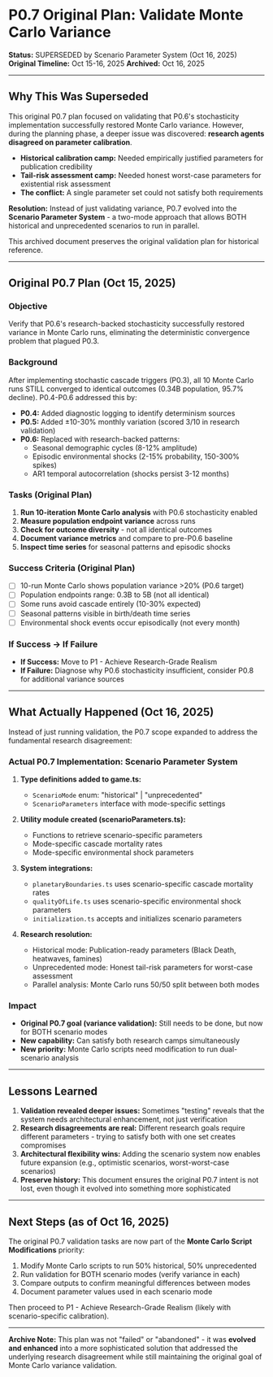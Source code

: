 # P0.7 Original Plan: Validate Monte Carlo Variance

**Status:** SUPERSEDED by Scenario Parameter System (Oct 16, 2025)
**Original Timeline:** Oct 15-16, 2025
**Archived:** Oct 16, 2025

---

## Why This Was Superseded

This original P0.7 plan focused on validating that P0.6's stochasticity implementation successfully restored Monte Carlo variance. However, during the planning phase, a deeper issue was discovered: **research agents disagreed on parameter calibration**.

- **Historical calibration camp:** Needed empirically justified parameters for publication credibility
- **Tail-risk assessment camp:** Needed honest worst-case parameters for existential risk assessment
- **The conflict:** A single parameter set could not satisfy both requirements

**Resolution:** Instead of just validating variance, P0.7 evolved into the **Scenario Parameter System** - a two-mode approach that allows BOTH historical and unprecedented scenarios to run in parallel.

This archived document preserves the original validation plan for historical reference.

---

## Original P0.7 Plan (Oct 15, 2025)

### Objective

Verify that P0.6's research-backed stochasticity successfully restored variance in Monte Carlo runs, eliminating the deterministic convergence problem that plagued P0.3.

### Background

After implementing stochastic cascade triggers (P0.3), all 10 Monte Carlo runs STILL converged to identical outcomes (0.34B population, 95.7% decline). P0.4-P0.6 addressed this by:

- **P0.4:** Added diagnostic logging to identify determinism sources
- **P0.5:** Added ±10-30% monthly variation (scored 3/10 in research validation)
- **P0.6:** Replaced with research-backed patterns:
  - Seasonal demographic cycles (8-12% amplitude)
  - Episodic environmental shocks (2-15% probability, 150-300% spikes)
  - AR1 temporal autocorrelation (shocks persist 3-12 months)

### Tasks (Original Plan)

1. **Run 10-iteration Monte Carlo analysis** with P0.6 stochasticity enabled
2. **Measure population endpoint variance** across runs
3. **Check for outcome diversity** - not all identical outcomes
4. **Document variance metrics** and compare to pre-P0.6 baseline
5. **Inspect time series** for seasonal patterns and episodic shocks

### Success Criteria (Original Plan)

- [ ] 10-run Monte Carlo shows population variance >20% (P0.6 target)
- [ ] Population endpoints range: 0.3B to 5B (not all identical)
- [ ] Some runs avoid cascade entirely (10-30% expected)
- [ ] Seasonal patterns visible in birth/death time series
- [ ] Environmental shock events occur episodically (not every month)

### If Success → If Failure

- **If Success:** Move to P1 - Achieve Research-Grade Realism
- **If Failure:** Diagnose why P0.6 stochasticity insufficient, consider P0.8 for additional variance sources

---

## What Actually Happened (Oct 16, 2025)

Instead of just running validation, the P0.7 scope expanded to address the fundamental research disagreement:

### Actual P0.7 Implementation: Scenario Parameter System

1. **Type definitions added to game.ts:**
   - `ScenarioMode` enum: "historical" | "unprecedented"
   - `ScenarioParameters` interface with mode-specific settings

2. **Utility module created (scenarioParameters.ts):**
   - Functions to retrieve scenario-specific parameters
   - Mode-specific cascade mortality rates
   - Mode-specific environmental shock parameters

3. **System integrations:**
   - `planetaryBoundaries.ts` uses scenario-specific cascade mortality rates
   - `qualityOfLife.ts` uses scenario-specific environmental shock parameters
   - `initialization.ts` accepts and initializes scenario parameters

4. **Research resolution:**
   - Historical mode: Publication-ready parameters (Black Death, heatwaves, famines)
   - Unprecedented mode: Honest tail-risk parameters for worst-case assessment
   - Parallel analysis: Monte Carlo runs 50/50 split between both modes

### Impact

- **Original P0.7 goal (variance validation):** Still needs to be done, but now for BOTH scenario modes
- **New capability:** Can satisfy both research camps simultaneously
- **New priority:** Monte Carlo scripts need modification to run dual-scenario analysis

---

## Lessons Learned

1. **Validation revealed deeper issues:** Sometimes "testing" reveals that the system needs architectural enhancement, not just verification
2. **Research disagreements are real:** Different research goals require different parameters - trying to satisfy both with one set creates compromises
3. **Architectural flexibility wins:** Adding the scenario system now enables future expansion (e.g., optimistic scenarios, worst-worst-case scenarios)
4. **Preserve history:** This document ensures the original P0.7 intent is not lost, even though it evolved into something more sophisticated

---

## Next Steps (as of Oct 16, 2025)

The original P0.7 validation tasks are now part of the **Monte Carlo Script Modifications** priority:

1. Modify Monte Carlo scripts to run 50% historical, 50% unprecedented
2. Run validation for BOTH scenario modes (verify variance in each)
3. Compare outputs to confirm meaningful differences between modes
4. Document parameter values used in each scenario mode

Then proceed to P1 - Achieve Research-Grade Realism (likely with scenario-specific calibration).

---

**Archive Note:** This plan was not "failed" or "abandoned" - it was **evolved and enhanced** into a more sophisticated solution that addressed the underlying research disagreement while still maintaining the original goal of Monte Carlo variance validation.
